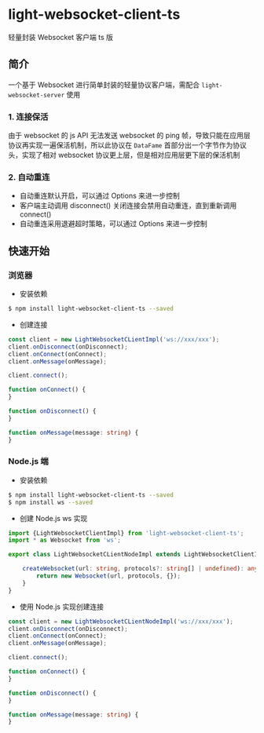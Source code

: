 # light-websocket-client-ts

轻量封装 Websocket 客户端 ts 版

## 简介

一个基于 Websocket 进行简单封装的轻量协议客户端，需配合 `light-websocket-server` 使用

### 1. 连接保活
  
由于 websocket 的 js API 无法发送 websocket 的 ping 帧，导致只能在应用层协议再实现一遍保活机制，所以此协议在 `DataFame` 首部分出一个字节作为协议头，实现了相对 websocket 协议更上层，但是相对应用层更下层的保活机制

### 2. 自动重连

- 自动重连默认开启，可以通过 Options 来进一步控制
- 客户端主动调用 disconnect() 关闭连接会禁用自动重连，直到重新调用 connect()
- 自动重连采用退避超时策略，可以通过 Options 来进一步控制

## 快速开始

### 浏览器

- 安装依赖

```sh
$ npm install light-websocket-client-ts --saved
```

- 创建连接

```typescript
const client = new LightWebsocketCLientImpl('ws://xxx/xxx');
client.onDisconnect(onDisconnect);
client.onConnect(onConnect);
client.onMessage(onMessage);

client.connect();

function onConnect() {
}

function onDisconnect() {
}

function onMessage(message: string) {
}
```

### Node.js 端

- 安装依赖

```sh
$ npm install light-websocket-client-ts --saved
$ npm install ws --saved
```

- 创建 Node.js ws 实现

```typescript
import {LightWebsocketClientImpl} from 'light-websocket-client-ts';
import * as Websocket from 'ws';

export class LightWebsocketCLientNodeImpl extends LightWebsocketClientImpl {

    createWebsocket(url: string, protocols?: string[] | undefined): any {
        return new Websocket(url, protocols, {});
    }
}
````

- 使用 Node.js 实现创建连接

```typescript
const client = new LightWebsocketCLientNodeImpl('ws://xxx/xxx');
client.onDisconnect(onDisconnect);
client.onConnect(onConnect);
client.onMessage(onMessage);

client.connect();

function onConnect() {
}

function onDisconnect() {
}

function onMessage(message: string) {
}
```
